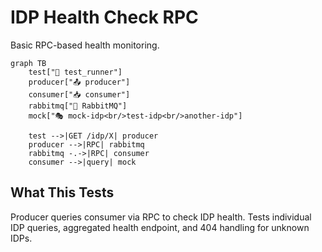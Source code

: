 # IDP Health Check RPC

Basic RPC-based health monitoring.

```mermaid
graph TB
    test["🧪 test_runner"]
    producer["📤 producer"]
    consumer["📥 consumer"]
    rabbitmq["🐰 RabbitMQ"]
    mock["🎭 mock-idp<br/>test-idp<br/>another-idp"]

    test -->|GET /idp/X| producer
    producer -->|RPC| rabbitmq
    rabbitmq -.->|RPC| consumer
    consumer -->|query| mock
```

## What This Tests

Producer queries consumer via RPC to check IDP health. Tests individual IDP queries, aggregated health endpoint, and 404 handling for unknown IDPs.
